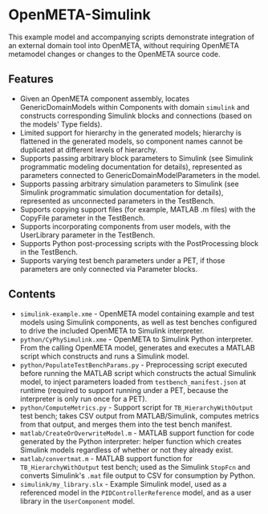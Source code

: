 # OpenMETA-Simulink

This example model and accompanying scripts demonstrate integration of an external domain tool into OpenMETA, without requiring OpenMETA metamodel changes or changes to the OpenMETA source code.

## Features

  * Given an OpenMETA component assembly, locates GenericDomainModels within Components with domain `simulink` and constructs corresponding Simulink blocks and connections (based on the models' Type fields).
  * Limited support for hierarchy in the generated models; hierarchy is flattened in the generated models, so component names cannot be duplicated at different levels of hierarchy.
  * Supports passing arbitrary block parameters to Simulink (see Simulink programmatic modeling documentation for details), represented as parameters connected to GenericDomainModelParameters in the model.
  * Supports passing arbitrary simulation parameters to Simulink (see Simulink programmatic simulation documentation for details), represented as unconnected parameters in the TestBench.
  * Supports copying support files (for example, MATLAB .m files) with the CopyFile parameter in the TestBench.
  * Supports incorporating components from user models, with the UserLibrary parameter in the TestBench.
  * Supports Python post-processing scripts with the PostProcessing block in the TestBench.
  * Supports varying test bench parameters under a PET, if those parameters are only connected via Parameter blocks.

## Contents

  * `simulink-example.xme` - OpenMETA model containing example and test models using Simulink components, as well as test benches configured to drive the included OpenMETA to Simulink interpreter.
  * `python/CyPhySimulink.xme` - OpenMETA to Simulink Python interpreter.  From the calling OpenMETA model, generates and executes a MATLAB script which constructs and runs a Simulink model.
  * `python/PopulateTestBenchParams.py` - Preprocessing script executed before running the MATLAB script which constructs the actual Simulink model, to inject parameters loaded from `testbench_manifest.json` at runtime (required to support running under a PET, because the interpreter is only run once for a PET).
  * `python/ComputeMetrics.py` - Support script for `TB_HierarchyWithOutput` test bench; takes CSV output from MATLAB/Simulink, computes metrics from that output, and merges them into the test bench manifest.
  * `matlab/CreateOrOverwriteModel.m` - MATLAB support function for code generated by the Python interpreter:  helper function which creates Simulink models regardless of whether or not they already exist.
  * `matlab/convertmat.m` - MATLAB support function for `TB_HierarchyWithOutput` test bench; used as the Simulink `StopFcn` and converts Simulink's `.mat` file output to CSV for consumption by Python.
  * `simulink/my_library.slx` - Example Simulink model, used as a referenced model in the `PIDControllerReference` model, and as a user library in the `UserComponent` model.
